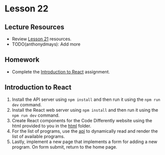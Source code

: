 # Lesson 22

## Lecture Resources

* Review [Lesson 21](/lesson_21/) resources.
* TODO(anthonydmays): Add more

## Homework

* Complete the [Introduction to React](#introduction-to-react) assignment.

## Introduction to React

1. Install the API server using `npm install` and then run it using the `npm run dev` command. 
2. Install the React web server using `npm install` and then run it using the `npm run dev` command.
3. Create React components for the Code Differently website using the html provided to you in the [html](./html) folder.
4. For the list of programs, use the [api](./api/src/server.ts) to dynamically read and render the list of available programs.
5. Lastly, implement a new page that implements a form for adding a new program. On form submit, return to the home page.
